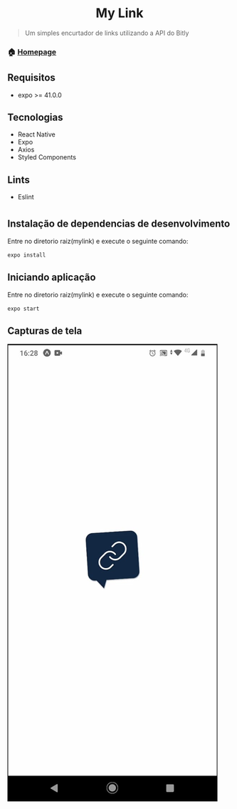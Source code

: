 <h1 align="center">My Link</h1>

> Um simples encurtador de links utilizando a API do Bitly

### 🏠 [Homepage](https://github.com/victorqrz/mylink)

## Requisitos
- expo >= 41.0.0

## Tecnologias
- React Native
- Expo
- Axios
- Styled Components

## Lints
- Eslint

#

## Instalação de dependencias de desenvolvimento
Entre no diretorio raiz(mylink) e execute o seguinte comando:
```sh
expo install
```
## Iniciando aplicação
Entre no diretorio raiz(mylink) e execute o seguinte comando:
```sh
expo start
```
## Capturas de tela
<img  align="center" src="./images/print1.jpeg"/>
